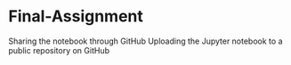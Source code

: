 # Final-Assignment
Sharing the notebook through GitHub
Uploading the Jupyter notebook to a public repository on GitHub
